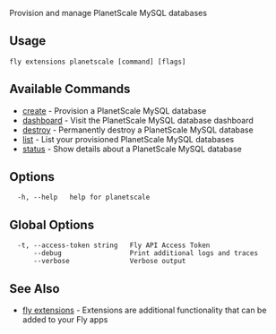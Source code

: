 Provision and manage PlanetScale MySQL databases


## Usage
~~~
fly extensions planetscale [command] [flags]
~~~

## Available Commands
* [create](/docs/flyctl/fly-extensions-planetscale-create/)	 - Provision a PlanetScale MySQL database
* [dashboard](/docs/flyctl/fly-extensions-planetscale-dashboard/)	 - Visit the PlanetScale MySQL database dashboard
* [destroy](/docs/flyctl/fly-extensions-planetscale-destroy/)	 - Permanently destroy a PlanetScale MySQL database
* [list](/docs/flyctl/fly-extensions-planetscale-list/)	 - List your provisioned PlanetScale MySQL databases
* [status](/docs/flyctl/fly-extensions-planetscale-status/)	 - Show details about a PlanetScale MySQL database

## Options

~~~
  -h, --help   help for planetscale
~~~

## Global Options

~~~
  -t, --access-token string   Fly API Access Token
      --debug                 Print additional logs and traces
      --verbose               Verbose output
~~~

## See Also

* [fly extensions](/docs/flyctl/fly-extensions/)	 - Extensions are additional functionality that can be added to your Fly apps

